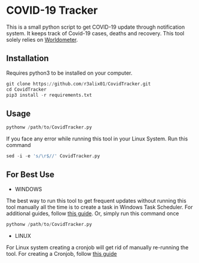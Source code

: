 
# COVID-19 Tracker

This is a small python script to get COVID-19 update through notification system. It keeps track of Covid-19 cases, deaths and recovery. This tool solely relies on [Worldometer](https://worldometers.info).   


## Installation

Requires python3 to be installed on your computer.

```python
git clone https://github.com/r3alix01/CovidTracker.git
cd CovidTracker
pip3 install -r requirements.txt
```
    
## Usage

```python
pythonw /path/to/CovidTracker.py
```
If you face any error while running this tool in your Linux System. Run this command

```python
sed -i -e 's/\r$//' CovidTracker.py
```


## For Best Use

 - WINDOWS

The best way to run this tool to get frequent updates without running this tool manually all the time is to create a task in Windows Task Scheduler. For additional guides, follow [this guide](https://www.windowscentral.com/how-create-automated-task-using-task-scheduler-windows-10). Or, simply run this command once 

```python
pythonw /path/to/CovidTracker.py
```

- LINUX

For Linux system creating a cronjob will get rid of manually re-running the tool. For creating a Cronjob, follow [this guide](https://towardsdatascience.com/how-to-schedule-python-scripts-with-cron-the-only-guide-youll-ever-need-deea2df63b4e)
